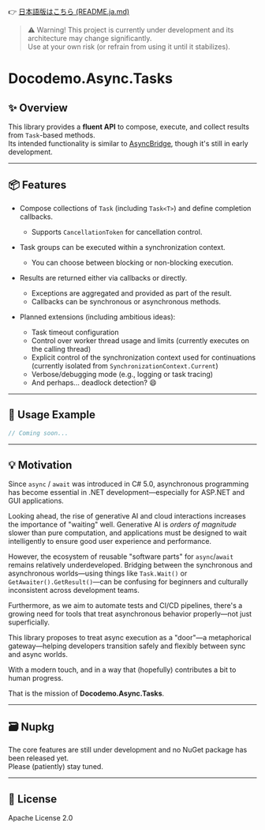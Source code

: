 ﻿👉 [日本語版はこちら (README.ja.md)](./README.ja.md)

> ⚠️ Warning! This project is currently under development and its architecture may change significantly.  
> Use at your own risk (or refrain from using it until it stabilizes).

# Docodemo.Async.Tasks

## ✨ Overview

This library provides a **fluent API** to compose, execute, and collect results from `Task`-based methods.  
Its intended functionality is similar to [AsyncBridge](https://tejacques.github.io/AsyncBridge/), though it's still in early development.

---

## 📦 Features

- Compose collections of `Task` (including `Task<T>`) and define completion callbacks.
  - Supports `CancellationToken` for cancellation control.

- Task groups can be executed within a synchronization context.
  - You can choose between blocking or non-blocking execution.

- Results are returned either via callbacks or directly.
  - Exceptions are aggregated and provided as part of the result.
  - Callbacks can be synchronous or asynchronous methods.

- Planned extensions (including ambitious ideas):
  - Task timeout configuration
  - Control over worker thread usage and limits (currently executes on the calling thread)
  - Explicit control of the synchronization context used for continuations (currently isolated from `SynchronizationContext.Current`)
  - Verbose/debugging mode (e.g., logging or task tracing)
  - And perhaps... deadlock detection? 😄

---

## 🚀 Usage Example

```csharp
// Coming soon...
```

---

## 💡 Motivation

Since `async` / `await` was introduced in C# 5.0, asynchronous programming has become essential in .NET development—especially for ASP.NET and GUI applications.

Looking ahead, the rise of generative AI and cloud interactions increases the importance of "waiting" well. Generative AI is *orders of magnitude* slower than pure computation, and applications must be designed to wait intelligently to ensure good user experience and performance.

However, the ecosystem of reusable "software parts" for `async`/`await` remains relatively underdeveloped. Bridging between the synchronous and asynchronous worlds—using things like `Task.Wait()` or `GetAwaiter().GetResult()`—can be confusing for beginners and culturally inconsistent across development teams.

Furthermore, as we aim to automate tests and CI/CD pipelines, there's a growing need for tools that treat asynchronous behavior properly—not just superficially.

This library proposes to treat async execution as a "door"—a metaphorical gateway—helping developers transition safely and flexibly between sync and async worlds.  

With a modern touch, and in a way that (hopefully) contributes a bit to human progress.

That is the mission of **Docodemo.Async.Tasks**.

---

## 🗃️ Nupkg

The core features are still under development and no NuGet package has been released yet.  
Please (patiently) stay tuned.

---

## 📜 License

Apache License 2.0